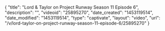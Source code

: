 {
    "title": "Lord & Taylor on Project Runway Season 11 Episode 6",
    "description": "",
    "videoid": "25895270",
    "date_created": "1453119514",
    "date_modified": "1453119514",
    "type": "captivate",
    "layout": "video",
    "url": "\/v\/lord-taylor-on-project-runway-season-11-episode-6\/25895270"
}